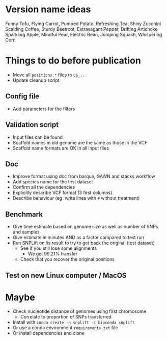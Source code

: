 # Version name ideas

Funny Tofu, Flying Carrot, Pumped Potato, Refreshing Tea, Shiny Zucchini
Scalding Coffee, Sturdy Beetroot, Extravagant Pepper, Drifting Artichoke
Sparkling Apple, Mindful Pear, Electric Bean, Jumping Squash, Whispering Corn

# Things to do before publication

- Move all `positions.*` files to `06_...`
- Update cleanup script

## Config file
- Add parameters for the filters

## Validation script
- Input files can be found
- Scaffold names in old genome are the same as those in the VCF
- Scaffold name formats are OK in all input files

## Doc
- Improve format using doc from barque, GAWN and stacks workflow
- Add species name for the test dataset
- Confirm all the dependencies
- Explicitly describe VCF format (3 first columns)
- Describe behaviour (eg: write lines with `#` without treatment)

## Benchmark
- Give time estimate based on genome size as well as number of SNPs and samples
- Give estimate in minutes AND as a factor compared to test run
- Run SNPLift on its result to try to get back the original (test dataset)
  - See if you still lose some alignments
    - We get 99.21% transfer
  - Check that you recover the original positions

## Test on new Linux computer / MacOS

# Maybe
- Check nucleotide distance of genomes using first chromosome
  - Correlate to proportion of SNPs transferred
- Install with `conda create -n snplift -c bioconda snplift`
- Or use a conda environment `requirements.txt` file
- Or install dependencies and clone
